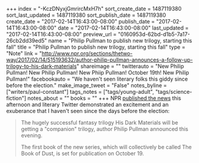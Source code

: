 +++
index = "-KczDNyxjGmrircMxH7h"
sort_create_date = 1487119380
sort_last_updated = 1487119380
sort_publish_date = 1487119380
create_date = "2017-02-14T16:43:00-08:00"
publish_date = "2017-02-14T16:43:00-08:00"
date = "2017-02-14T16:43:00-08:00"
last_updated = "2017-02-14T16:43:00-08:00"
preview_url = "0160953d-62bd-d1b5-7a17-26cb2dd39ed5"
name = "Philip Pullman to publish new trilogy, starting this fall"
title = "Philip Pullman to publish new trilogy, starting this fall"
type = "Note"
link = "http://www.npr.org/sections/thetwo-way/2017/02/14/515193632/author-philip-pullman-announces-a-follow-up-trilogy-to-his-dark-materials"
shareimage = ""
twitterauto = "New Philip Pullman! New Philip Pullman! New Phiip Pullman! October 19th! New Philip Pullman!"
facebookauto = "We haven't seen literary folks this giddy since before the election."
make_image_tweet = "False"
notes_byline = ["writers/paul-constant"]
tags_notes = ["tags/young-adult", "tags/science-fiction"]
notes_about = ""
books = ""
+++
NPR [published the news](http://www.npr.org/sections/thetwo-way/2017/02/14/515193632/author-philip-pullman-announces-a-follow-up-trilogy-to-his-dark-materials) this afternoon and literary Twitter demonstrated an excitement and an exuberance that I haven't seen since the days before the election:

<blockquote><p>The hugely successful fantasy trilogy His Dark Materials will be getting a "companion" trilogy, author Philip Pullman announced this evening.</p>

<p>The first book of the new series, which will collectively be called The Book of Dust, is set for publication on October 19.</p></blockquote>
